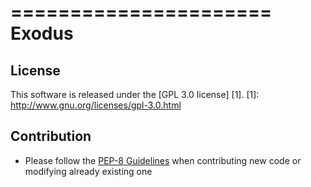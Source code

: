 ======================
Exodus
======================

License
-------
This software is released under the [GPL 3.0 license] [1].
[1]: http://www.gnu.org/licenses/gpl-3.0.html

Contribution
------------

* Please follow the [PEP-8 Guidelines](https://www.python.org/dev/peps/pep-0008) when contributing new code or modifying
already existing one
